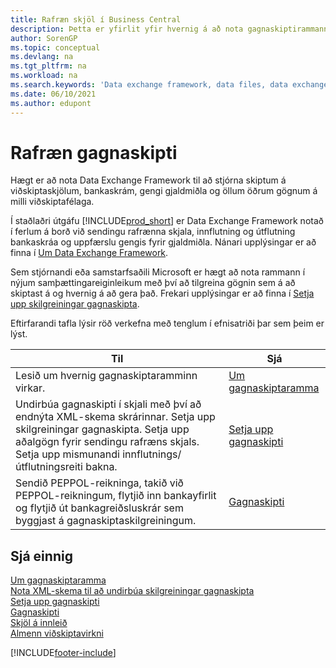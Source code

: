 ```yaml
---
title: Rafræn skjöl í Business Central
description: Þetta er yfirlit yfir hvernig á að nota gagnaskiptirammann til að hafa umsjón með skiptingu gagna í viðskiptaskjölum eins og bankaskrám og gengi gjaldmiðils.
author: SorenGP
ms.topic: conceptual
ms.devlang: na
ms.tgt_pltfrm: na
ms.workload: na
ms.search.keywords: 'Data exchange framework, data files, data exchange, electronic document, invoice, Business Central, business document, standard-compliant file'
ms.date: 06/10/2021
ms.author: edupont
---
```


# <a name="exchanging-data-electronically"></a><a name="exchanging-data-electronically"></a>Rafræn gagnaskipti
Hægt er að nota Data Exchange Framework til að stjórna skiptum á viðskiptaskjölum, bankaskrám, gengi gjaldmiðla og öllum öðrum gögnum á milli viðskiptafélaga.

Í staðlaðri útgáfu [!INCLUDE[prod_short](includes/prod_short.md)] er Data Exchange Framework notað í ferlum á borð við sendingu rafrænna skjala, innflutning og útflutning bankaskráa og uppfærslu gengis fyrir gjaldmiðla. Nánari upplýsingar er að finna í [Um Data Exchange Framework](across-about-the-data-exchange-framework.md).

Sem stjórnandi eða samstarfsaðili Microsoft er hægt að nota rammann í nýjum samþættingareiginleikum með því að tilgreina gögnin sem á að skiptast á og hvernig á að gera það. Frekari upplýsingar er að finna í [Setja upp skilgreiningar gagnaskipta](across-how-to-set-up-data-exchange-definitions.md).

Eftirfarandi tafla lýsir röð verkefna með tenglum í efnisatriði þar sem þeim er lýst.  

|Til|Sjá|  
|--------|---------|  
|Lesið um hvernig gagnaskiptaramminn virkar.|[Um gagnaskiptaramma](across-about-the-data-exchange-framework.md)|  
|Undirbúa gagnaskipti í skjali með því að endnýta XML-skema skrárinnar. Setja upp skilgreiningar gagnaskipta. Setja upp aðalgögn fyrir sendingu rafræns skjals. Setja upp mismunandi innflutnings/útflutningsreiti bakna.|[Setja upp gagnaskipti](across-set-up-data-exchange.md)|  
|Sendið PEPPOL-reikninga, takið við PEPPOL-reikningum, flytjið inn bankayfirlit og flytjið út bankagreiðsluskrár sem byggjast á gagnaskiptaskilgreiningum.|[Gagnaskipti](across-exchange-data.md)|  

## <a name="see-also"></a><a name="see-also"></a>Sjá einnig
[Um gagnaskiptaramma](across-about-the-data-exchange-framework.md)  
[Nota XML-skema til að undirbúa skilgreiningar gagnaskipta](across-how-to-use-xml-schemas-to-prepare-data-exchange-definitions.md)  
[Setja upp gagnaskipti](across-set-up-data-exchange.md)  
[Gagnaskipti](across-exchange-data.md)  
[Skjöl á innleið](across-income-documents.md)  
[Almenn viðskiptavirkni](ui-across-business-areas.md)


[!INCLUDE[footer-include](includes/footer-banner.md)]
